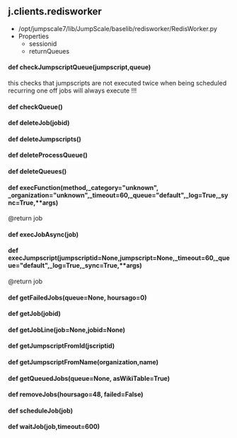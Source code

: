 ## j.clients.redisworker

- /opt/jumpscale7/lib/JumpScale/baselib/redisworker/RedisWorker.py
- Properties
    - sessionid
    - returnQueues

    

#### def checkJumpscriptQueue(jumpscript,queue) 

this checks that jumpscripts are not executed twice when being scheduled recurring
one off jobs will always execute !!!

#### def checkQueue() 

#### def deleteJob(jobid) 

#### def deleteJumpscripts() 

#### def deleteProcessQueue() 

#### def deleteQueues() 

#### def execFunction(method,_category="unknown", _organization="unknown",_timeout=60,_queue="default",_log=True,_sync=True,**args) 

@return job

#### def execJobAsync(job) 

#### def execJumpscript(jumpscriptid=None,jumpscript=None,_timeout=60,_queue="default",_log=True,_sync=True,**args) 

@return job

#### def getFailedJobs(queue=None, hoursago=0) 

#### def getJob(jobid) 

#### def getJobLine(job=None,jobid=None) 

#### def getJumpscriptFromId(jscriptid) 

#### def getJumpscriptFromName(organization,name) 

#### def getQueuedJobs(queue=None, asWikiTable=True) 

#### def removeJobs(hoursago=48, failed=False) 

#### def scheduleJob(job) 

#### def waitJob(job,timeout=600) 

